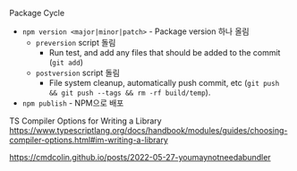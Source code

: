 
Package Cycle
- `npm version <major|minor|patch>` - Package version 하나 올림
	- `preversion` script 돌림
		- Run test, and add any files that should be added to the commit (`git add`)
	- `postversion` script 돌림
		- File system cleanup, automatically push commit, etc (`git push && git push --tags && rm -rf build/temp`).
- `npm publish` - NPM으로 배포

TS Compiler Options for Writing a Library
https://www.typescriptlang.org/docs/handbook/modules/guides/choosing-compiler-options.html#im-writing-a-library

https://cmdcolin.github.io/posts/2022-05-27-youmaynotneedabundler